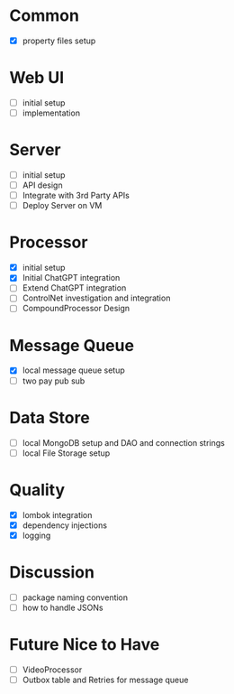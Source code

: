 # Common
- [x] property files setup

# Web UI
- [ ] initial setup
- [ ] implementation

# Server
- [ ] initial setup
- [ ] API design
- [ ] Integrate with 3rd Party APIs
- [ ] Deploy Server on VM

# Processor
- [x] initial setup
- [x] Initial ChatGPT integration
- [ ] Extend ChatGPT integration
- [ ] ControlNet investigation and integration
- [ ] CompoundProcessor Design

# Message Queue
- [x] local message queue setup
- [ ] two pay pub sub

# Data Store
- [ ] local MongoDB setup and DAO and connection strings
- [ ] local File Storage setup

# Quality
- [x] lombok integration
- [x] dependency injections
- [x] logging

# Discussion
- [ ] package naming convention
- [ ] how to handle JSONs

# Future Nice to Have
- [ ] VideoProcessor
- [ ] Outbox table and Retries for message queue
